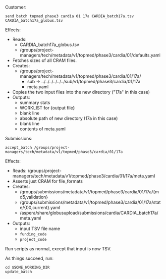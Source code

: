 Customer:

    send_batch topmed phase3 cardia 01 17a CARDIA_batch17a.tsv CARDIA_batch17a_globus.tsv

Effects:

* Reads:
  - CARDIA_batch17a_globus.tsv
  - /groups/project-managers/tech/metadata/v1/topmed/phase3/cardia/01/defaults.yaml
* Fetches sizes of all CRAM files.
* Creates:
  - /groups/project-managers/tech/metadata/v1/topmed/phase3/cardia/01/17a/
    - sub -> ../../../../../../sub/v1/topmed/phase3/cardia/01/17a
    - meta.yaml
* Copies the two input files into the new directory ("17a" in this case)
* Outputs:
  - summary stats
  - WORKLIST for {output file}
  - blank line
  - absolute path of new directory (17a in this case)
  - blank line
  - contents of meta.yaml

Submissions:

    accept_batch /groups/project-managers/tech/metadata/v1/topmed/phase3/cardia/01/17a

Effects:

* Reads: /groups/project-managers/tech/metadata/v1/topmed/phase3/cardia/01/17a/meta.yaml
* Asserts just CRAM for file_formats
* Creates:
    - /groups/submissions/metadata/v1/topmed/phase3/cardia/01/17a/{md5,validation}
    - /groups/submissions/metadata/v1/topmed/phase3/cardia/01/17a/state/{00,current}.yaml
    - /aspera/share/globusupload/submissions/cardia/CARDIA_batch17a/meta.yaml
* Outputs:
    - input TSV file name
    - `funding_code`
    - `project_code`

Run scripts as normal, except that input is now TSV.

As things succeed, run:

    cd $SOME_WORKING_DIR
    update_batch
